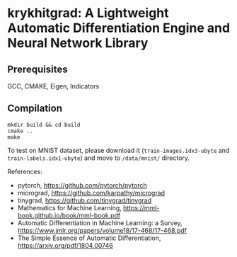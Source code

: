 # krykhitgrad: A Lightweight Automatic Differentiation Engine and Neural Network Library

## Prerequisites

GCC, CMAKE, Eigen, Indicators

## Compilation
```
mkdir build && cd build
cmake ..
make
```

To test on MNIST dataset, please download it (`train-images.idx3-ubyte` and `train-labels.idx1-ubyte`) and move to `/data/mnist/` directory.

References:
- pytorch, https://github.com/pytorch/pytorch
- micrograd, https://github.com/karpathy/micrograd
- tinygrad, https://github.com/tinygrad/tinygrad
- Mathematics for Machine Learning, https://mml-book.github.io/book/mml-book.pdf
- Automatic Differentiation in Machine Learning: a Survey, https://www.jmlr.org/papers/volume18/17-468/17-468.pdf
- The Simple Essence of Automatic Differentiation, https://arxiv.org/pdf/1804.00746